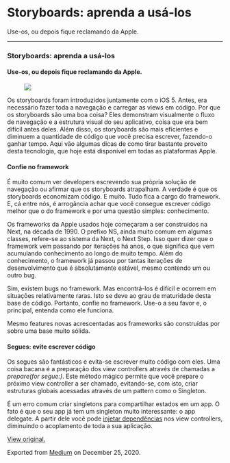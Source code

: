 Storyboards: aprenda a usá-los
==============================

Use-os, ou depois fique reclamando da Apple.

------------------------------------------------------------------------

### Storyboards: aprenda a usá-los

#### Use-os, ou depois fique reclamando da Apple.

<figure>
<img src="https://cdn-images-1.medium.com/max/800/1*RNaLWPGwvYuF-8fF-YZLMQ.png" class="graf-image" />
</figure>Os storyboards foram introduzidos juntamente com o iOS 5.
Antes, era necessário fazer toda a navegação e carregar as views em
código. Por que os storyboards são uma boa coisa? Eles demonstram
visualmente o fluxo de navegação e a estrutura visual do seu aplicativo,
coisa que era bem difícil antes deles. Além disso, os storyboards são
mais eficientes e diminuem a quantidade de código que você precisa
escrever, fazendo-o ganhar tempo. Aqui vão algumas dicas de como tirar
bastante proveito desta tecnologia, que hoje está disponível em todas as
plataformas Apple.

#### Confie no framework

É muito comum ver developers escrevendo sua própria solução de navegação
ou afirmar que os storyboards atrapalham. A verdade é que os storyboards
economizam código. E muito. Tudo fica a cargo do framework. E, cá entre
nós, é arrogância achar que você consegue escrever código melhor que o
do framework e por uma questão simples: conhecimento. 

Os frameworks da Apple usados hoje começaram a ser construídos na Next,
na década de 1990. O prefixo NS, ainda muito comum em algumas classes,
refere-se ao sistema da Next, o Next Step. Isso quer dizer que o
framework vem passando por iterações há anos, o que significa que vem
acumulando conhecimento ao longo de muito tempo. Além do conhecimento, o
framework já passou por tantas iterações de desenvolvimento que é
absolutamente estável, mesmo contendo um ou outro bug. 

Sim, existem bugs no framework. Mas encontrá-los é difícil e ocorrem em
situações relativamente raras. Isto se deve ao grau de maturidade desta
base de código. Portanto, confie no framework. Use-o a seu favor e, o
principal, entenda como ele funciona.

Mesmo features novas acrescentadas aos frameworks são construídas por
sobre uma base muito sólida. 

#### Segues: evite escrever código

Os segues são fantásticos e evita-se escrever muito código com eles. Uma
coisa bacana é a preparação dos view controllers através de chamadas a
*prepare(for segue:)*. Este método mágico permite que você prepare o
próximo view controller a ser chamado, evitando-se, com isto, criar
estruturas globais acessadas através de um pattern como o Singleton.

É um erro comum criar singletons para compartilhar estados em um app. O
fato é que o seu app já tem um singleton muito interessante: o app
delegate. A partir dele você pode
<a href="https://ronaldolima.eti.br/ios-injeção-de-dependências-em-view-controllers-ed657855d48f#.5x2bkvsr2" class="markup--anchor markup--p-anchor">injetar dependências</a>
nos view controllers, diminuindo o acoplamento de toda a sua aplicação.

  

  

[View original.](https://medium.com/p/e3ff1dcf38a9)

Exported from [Medium](https://medium.com) on December 25, 2020.
